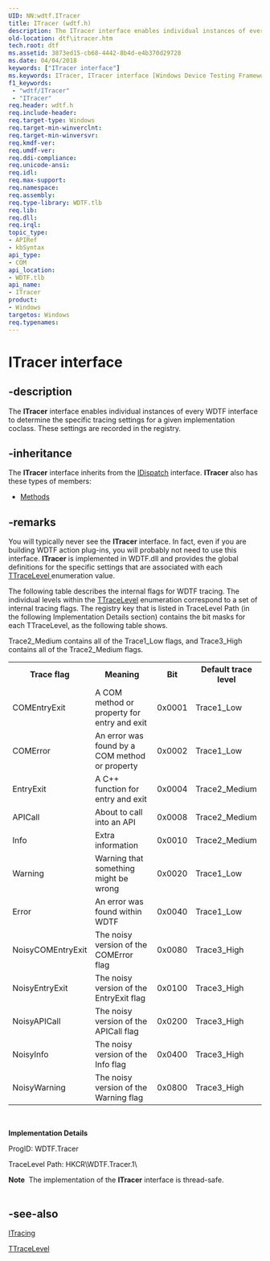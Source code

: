 ```yaml
---
UID: NN:wdtf.ITracer
title: ITracer (wdtf.h)
description: The ITracer interface enables individual instances of every WDTF interface to determine the specific tracing settings for a given implementation coclass. These settings are recorded in the registry.
old-location: dtf\itracer.htm
tech.root: dtf
ms.assetid: 3873ed15-cb68-4442-8b4d-e4b370d29728
ms.date: 04/04/2018
keywords: ["ITracer interface"]
ms.keywords: ITracer, ITracer interface [Windows Device Testing Framework], ITracer interface [Windows Device Testing Framework],described, ITracer_dcaa8d23-ed67-4084-b214-0e2506076e77.xml, dtf.itracer, wdtf/ITracer
f1_keywords:
 - "wdtf/ITracer"
 - "ITracer"
req.header: wdtf.h
req.include-header: 
req.target-type: Windows
req.target-min-winverclnt: 
req.target-min-winversvr: 
req.kmdf-ver: 
req.umdf-ver: 
req.ddi-compliance: 
req.unicode-ansi: 
req.idl: 
req.max-support: 
req.namespace: 
req.assembly: 
req.type-library: WDTF.tlb
req.lib: 
req.dll: 
req.irql: 
topic_type:
- APIRef
- kbSyntax
api_type:
- COM
api_location:
- WDTF.tlb
api_name:
- ITracer
product:
- Windows
targetos: Windows
req.typenames: 
---
```


# ITracer interface


## -description


The <b>ITracer</b> interface enables individual instances of every WDTF interface to determine the specific tracing settings for a given implementation coclass. These settings are recorded in the registry.


## -inheritance

The <b xmlns:loc="http://microsoft.com/wdcml/l10n">ITracer</b> interface inherits from the <a href="ebbff4bc-36b2-4861-9efa-ffa45e013eb5">IDispatch</a> interface. <b>ITracer</b> also has these types of members:
<ul>
<li><a href="https://docs.microsoft.com/">Methods</a></li>
</ul>

## -remarks



You will typically never see the <b>ITracer</b> interface. In fact, even if you are building WDTF action plug-ins, you will probably not need to use this interface. <b>ITracer</b> is implemented in WDTF.dll and provides the global definitions for the specific settings that are associated with each <a href="https://docs.microsoft.com/windows-hardware/drivers/ddi/index">TTraceLevel </a> enumeration value.

The following table describes the internal flags for WDTF tracing. The individual levels within the <a href="https://docs.microsoft.com/windows-hardware/drivers/ddi/index">TTraceLevel</a> enumeration correspond to a set of internal tracing flags. The registry key that is listed in TraceLevel Path (in the following Implementation Details section) contains the bit masks for each TTraceLevel, as the following table shows.

Trace2_Medium contains all of the Trace1_Low flags, and Trace3_High contains all of the Trace2_Medium flags.

<table>
<tr>
<th>Trace flag</th>
<th>Meaning</th>
<th>Bit</th>
<th>Default trace level</th>
</tr>
<tr>
<td>
COMEntryExit

</td>
<td>
A COM method or property for entry and exit

</td>
<td>
0x0001

</td>
<td>
Trace1_Low

</td>
</tr>
<tr>
<td>
COMError

</td>
<td>
An error was found by a COM method or property

</td>
<td>
0x0002

</td>
<td>
Trace1_Low

</td>
</tr>
<tr>
<td>
EntryExit

</td>
<td>
A C++ function for entry and exit

</td>
<td>
0x0004

</td>
<td>
Trace2_Medium

</td>
</tr>
<tr>
<td>
APICall

</td>
<td>
About to call into an API

</td>
<td>
0x0008

</td>
<td>
Trace2_Medium

</td>
</tr>
<tr>
<td>
Info

</td>
<td>
Extra information

</td>
<td>
0x0010

</td>
<td>
Trace2_Medium

</td>
</tr>
<tr>
<td>
Warning

</td>
<td>
Warning that something might be wrong

</td>
<td>
0x0020

</td>
<td>
Trace1_Low

</td>
</tr>
<tr>
<td>
Error

</td>
<td>
An error was found within WDTF

</td>
<td>
0x0040

</td>
<td>
Trace1_Low

</td>
</tr>
<tr>
<td>
NoisyCOMEntryExit

</td>
<td>
The noisy version of the COMError flag

</td>
<td>
0x0080

</td>
<td>
Trace3_High

</td>
</tr>
<tr>
<td>
NoisyEntryExit

</td>
<td>
The noisy version of the EntryExit flag

</td>
<td>
0x0100

</td>
<td>
Trace3_High

</td>
</tr>
<tr>
<td>
NoisyAPICall

</td>
<td>
The noisy version of the APICall flag

</td>
<td>
0x0200

</td>
<td>
Trace3_High

</td>
</tr>
<tr>
<td>
NoisyInfo

</td>
<td>
The noisy version of the Info flag

</td>
<td>
0x0400

</td>
<td>
Trace3_High

</td>
</tr>
<tr>
<td>
NoisyWarning

</td>
<td>
The noisy version of the Warning flag

</td>
<td>
0x0800

</td>
<td>
Trace3_High

</td>
</tr>
</table>
 

<b>Implementation Details</b>

ProgID: WDTF.Tracer

TraceLevel Path: HKCR\WDTF.Tracer.1\

<div class="alert"><b>Note</b>  The implementation of the <b>ITracer</b> interface is thread-safe.</div>
<div> </div>



## -see-also




<a href="https://docs.microsoft.com/windows-hardware/drivers/ddi/index">ITracing</a>



<a href="https://docs.microsoft.com/windows-hardware/drivers/ddi/index">TTraceLevel</a>
 

 

